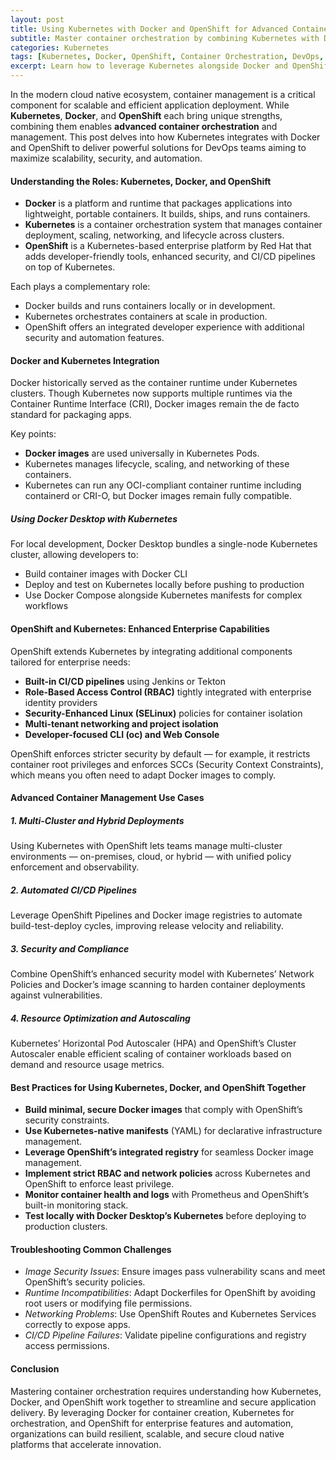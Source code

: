```yaml
---
layout: post
title: Using Kubernetes with Docker and OpenShift for Advanced Container Management
subtitle: Master container orchestration by combining Kubernetes with Docker and OpenShift for scalable and secure deployments
categories: Kubernetes
tags: [Kubernetes, Docker, OpenShift, Container Orchestration, DevOps, Cloud Native, CI/CD, Containers, Microservices]
excerpt: Learn how to leverage Kubernetes alongside Docker and OpenShift to achieve advanced container management, improve scalability, and enhance security in your cloud native applications.
---
```

In the modern cloud native ecosystem, container management is a critical component for scalable and efficient application deployment. While **Kubernetes**, **Docker**, and **OpenShift** each bring unique strengths, combining them enables **advanced container orchestration** and management. This post delves into how Kubernetes integrates with Docker and OpenShift to deliver powerful solutions for DevOps teams aiming to maximize scalability, security, and automation.

#### Understanding the Roles: Kubernetes, Docker, and OpenShift

- **Docker** is a platform and runtime that packages applications into lightweight, portable containers. It builds, ships, and runs containers.
- **Kubernetes** is a container orchestration system that manages container deployment, scaling, networking, and lifecycle across clusters.
- **OpenShift** is a Kubernetes-based enterprise platform by Red Hat that adds developer-friendly tools, enhanced security, and CI/CD pipelines on top of Kubernetes.

Each plays a complementary role:

- Docker builds and runs containers locally or in development.
- Kubernetes orchestrates containers at scale in production.
- OpenShift offers an integrated developer experience with additional security and automation features.

#### Docker and Kubernetes Integration

Docker historically served as the container runtime under Kubernetes clusters. Though Kubernetes now supports multiple runtimes via the Container Runtime Interface (CRI), Docker images remain the de facto standard for packaging apps.

Key points:

- **Docker images** are used universally in Kubernetes Pods.
- Kubernetes manages lifecycle, scaling, and networking of these containers.
- Kubernetes can run any OCI-compliant container runtime including containerd or CRI-O, but Docker images remain fully compatible.

##### Using Docker Desktop with Kubernetes

For local development, Docker Desktop bundles a single-node Kubernetes cluster, allowing developers to:

- Build container images with Docker CLI
- Deploy and test on Kubernetes locally before pushing to production
- Use Docker Compose alongside Kubernetes manifests for complex workflows

#### OpenShift and Kubernetes: Enhanced Enterprise Capabilities

OpenShift extends Kubernetes by integrating additional components tailored for enterprise needs:

- **Built-in CI/CD pipelines** using Jenkins or Tekton
- **Role-Based Access Control (RBAC)** tightly integrated with enterprise identity providers
- **Security-Enhanced Linux (SELinux)** policies for container isolation
- **Multi-tenant networking and project isolation**
- **Developer-focused CLI (oc) and Web Console**

OpenShift enforces stricter security by default — for example, it restricts container root privileges and enforces SCCs (Security Context Constraints), which means you often need to adapt Docker images to comply.

#### Advanced Container Management Use Cases

##### 1. Multi-Cluster and Hybrid Deployments

Using Kubernetes with OpenShift lets teams manage multi-cluster environments — on-premises, cloud, or hybrid — with unified policy enforcement and observability.

##### 2. Automated CI/CD Pipelines

Leverage OpenShift Pipelines and Docker image registries to automate build-test-deploy cycles, improving release velocity and reliability.

##### 3. Security and Compliance

Combine OpenShift’s enhanced security model with Kubernetes’ Network Policies and Docker’s image scanning to harden container deployments against vulnerabilities.

##### 4. Resource Optimization and Autoscaling

Kubernetes’ Horizontal Pod Autoscaler (HPA) and OpenShift’s Cluster Autoscaler enable efficient scaling of container workloads based on demand and resource usage metrics.

#### Best Practices for Using Kubernetes, Docker, and OpenShift Together

- **Build minimal, secure Docker images** that comply with OpenShift’s security constraints.
- **Use Kubernetes-native manifests** (YAML) for declarative infrastructure management.
- **Leverage OpenShift’s integrated registry** for seamless Docker image management.
- **Implement strict RBAC and network policies** across Kubernetes and OpenShift to enforce least privilege.
- **Monitor container health and logs** with Prometheus and OpenShift’s built-in monitoring stack.
- **Test locally with Docker Desktop’s Kubernetes** before deploying to production clusters.

#### Troubleshooting Common Challenges

- *Image Security Issues*: Ensure images pass vulnerability scans and meet OpenShift’s security policies.
- *Runtime Incompatibilities*: Adapt Dockerfiles for OpenShift by avoiding root users or modifying file permissions.
- *Networking Problems*: Use OpenShift Routes and Kubernetes Services correctly to expose apps.
- *CI/CD Pipeline Failures*: Validate pipeline configurations and registry access permissions.

#### Conclusion

Mastering container orchestration requires understanding how Kubernetes, Docker, and OpenShift work together to streamline and secure application delivery. By leveraging Docker for container creation, Kubernetes for orchestration, and OpenShift for enterprise features and automation, organizations can build resilient, scalable, and secure cloud native platforms that accelerate innovation.

